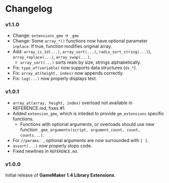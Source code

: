 # Changelog

### v1.1.0
* Change: `extensions_gme` -> `_gme`
* Change: Some `array_*()` functions now have optional parameter `inplace`. If true, function modifies original array.
* Add: `array_is_1d(...)`, `array_sort(...)`, `radix_sort_string(...)`), `array_replace(...)`, `array_swap(...)`.
    * `array_sort(...)` sorts reals by size, strings alphabetically.
* Fix: `type_of(variable)` now supports data structures (`ds_*`).
* Fix: `array_at(height, index)` now appends correctly.
* Fix: `log(...)` now properly displays text.

### v1.0.1
* `array_at(array, height, index)` overload not available in REFERENCE.md, fixes #1.
* Added `extension_gme`, which is inteded to provide `gm_extensions` specific functions.
    * Functions with optional arguments, or overloads should use new function `_gme_arguments(script, argument_count, count, counts...)`.
* For `//params: `, optional arguments are now surrounded with `[ ]`.
* `assert(...)` now properly stops code.
* Fixed newlines in `REFERENCE.md`.

### v1.0.0
Initial release of **GameMaker 1.4 Library Extensions**.
